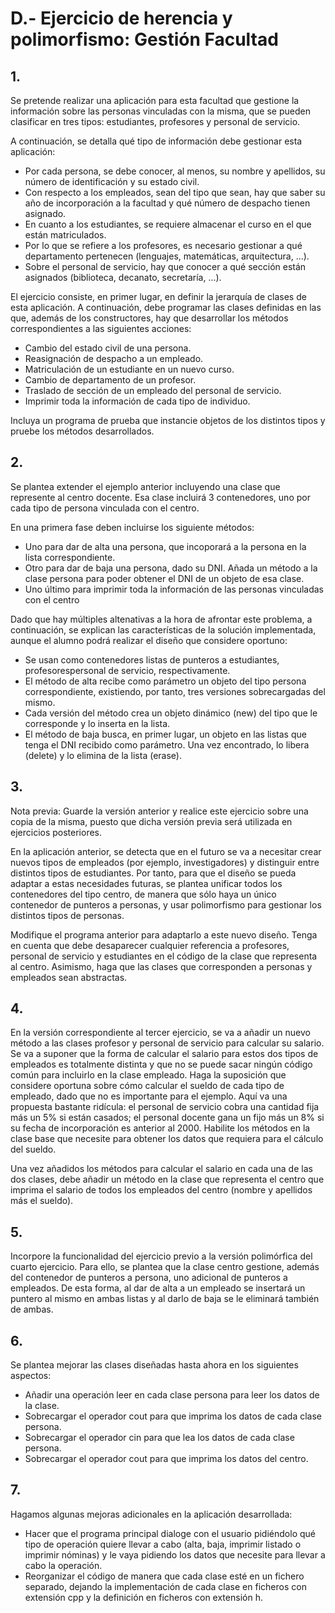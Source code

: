 # D.- Ejercicio de herencia y polimorfismo: Gestión Facultad

## 1.

Se pretende realizar una aplicación para esta facultad que gestione la información sobre las personas vinculadas con la misma, que se pueden clasificar en tres tipos: estudiantes, profesores y personal de servicio.

A continuación, se detalla qué tipo de información debe gestionar esta aplicación:

- Por cada persona, se debe conocer, al menos, su nombre y apellidos, su número de identificación y su estado civil.
- Con respecto a los empleados, sean del tipo que sean, hay que saber su año de incorporación a la facultad y qué número de despacho tienen asignado.
- En cuanto a los estudiantes, se requiere almacenar el curso en el que están matriculados.
- Por lo que se refiere a los profesores, es necesario gestionar a qué departamento pertenecen (lenguajes, matemáticas, arquitectura, ...).
- Sobre el personal de servicio, hay que conocer a qué sección están asignados (biblioteca, decanato, secretaría, ...).

El ejercicio consiste, en primer lugar, en definir la jerarquía de clases de esta aplicación. A continuación, debe programar las clases definidas en las que, además de los constructores, hay que desarrollar los métodos correspondientes a las siguientes acciones:

- Cambio del estado civil de una persona.
- Reasignación de despacho a un empleado.
- Matriculación de un estudiante en un nuevo curso.
- Cambio de departamento de un profesor.
- Traslado de sección de un empleado del personal de servicio.
- Imprimir toda la información de cada tipo de individuo.

Incluya un programa de prueba que instancie objetos de los distintos tipos y pruebe los métodos desarrollados.

## 2.

Se plantea extender el ejemplo anterior incluyendo una clase que represente al centro docente. Esa clase incluirá 3 contenedores, uno por cada tipo de persona vinculada con el centro.

En una primera fase deben incluirse los siguiente métodos:

- Uno para dar de alta una persona, que incoporará a la persona en la lista correspondiente. 
- Otro para dar de baja una persona, dado su DNI. Añada un método a la clase persona para poder obtener el DNI de un objeto de esa clase. 
- Uno último para imprimir toda la información de las personas vinculadas con el centro

Dado que hay múltiples altenativas a la hora de afrontar este problema, a continuación, se explican las características de la solución implementada, aunque el alumno podrá realizar el diseño que considere oportuno:

- Se usan como contenedores listas de punteros a estudiantes, profesorespersonal de servicio, respectivamente.
- El método de alta recibe como parámetro un objeto del tipo persona correspondiente, existiendo, por tanto, tres versiones sobrecargadas del mismo.
- Cada versión del método crea un objeto dinámico (new) del tipo que le corresponde y lo inserta en la lista.
- El método de baja busca, en primer lugar, un objeto en las listas que tenga el DNI recibido como parámetro. Una vez encontrado, lo libera (delete) y lo elimina de la lista (erase).

## 3.

Nota previa: Guarde la versión anterior y realice este ejercicio sobre una copia de la misma, puesto que dicha versión previa será utilizada en ejercicios posteriores.

En la aplicación anterior, se detecta que en el futuro se va a necesitar crear nuevos tipos de empleados (por ejemplo, investigadores) y distinguir entre distintos tipos de estudiantes. Por tanto, para que el diseño se pueda adaptar a estas necesidades futuras, se plantea unificar todos los contenedores del tipo centro, de manera que sólo haya un único contenedor de punteros a personas, y usar polimorfismo para gestionar los distintos tipos de personas.

Modifique el programa anterior para adaptarlo a este nuevo diseño. Tenga en cuenta que debe desaparecer cualquier referencia a profesores, personal de servicio y estudiantes en el código de la clase que representa al centro. Asimismo, haga que las clases que corresponden a personas y empleados sean abstractas.

## 4. 

En la versión correspondiente al tercer ejercicio, se va a añadir un nuevo método a las clases profesor y personal de servicio para calcular su salario. Se va a suponer que la forma de calcular el salario para estos dos tipos de empleados es totalmente distinta y que no se puede sacar ningún código común para incluirlo en la clase empleado. Haga la suposición que considere oportuna sobre cómo calcular el sueldo de cada tipo de empleado, dado que no es importante para el ejemplo. Aquí va una propuesta bastante ridícula: el personal de servicio cobra una cantidad fija más un 5% si están casados; el personal docente gana un fijo más un 8% si su fecha de incorporación es anterior al 2000. Habilite los métodos en la clase base que necesite para obtener los datos que requiera para el cálculo del sueldo.

Una vez añadidos los métodos para calcular el salario en cada una de las dos clases, debe añadir un método en la clase que representa el centro que imprima el salario de todos los empleados del centro (nombre y apellidos más el sueldo).

## 5.

Incorpore la funcionalidad del ejercicio previo a la versión polimórfica del cuarto ejercicio. Para ello, se plantea que la clase centro gestione, además del contenedor de punteros a persona, uno adicional de punteros a empleados. De esta forma, al dar de alta a un empleado se insertará un puntero al mismo en ambas listas y al darlo de baja se le eliminará también de ambas.

## 6. 

Se plantea mejorar las clases diseñadas hasta ahora en los siguientes aspectos:

- Añadir una operación leer en cada clase persona para leer los datos de la clase. 
- Sobrecargar el operador cout para que imprima los datos de cada clase persona. 
- Sobrecargar el operador cin para que lea los datos de cada clase persona. 
- Sobrecargar el operador cout para que imprima los datos del centro.

## 7. 

Hagamos algunas mejoras adicionales en la aplicación desarrollada:

- Hacer que el programa principal dialoge con el usuario pidiéndolo qué tipo de operación quiere llevar a cabo (alta, baja, imprimir listado o imprimir nóminas) y le vaya pidiendo los datos que necesite para llevar a cabo la operación.
- Reorganizar el código de manera que cada clase esté en un fichero separado, dejando la implementación de cada clase en ficheros con extensión cpp y la definición en ficheros con extensión h.
